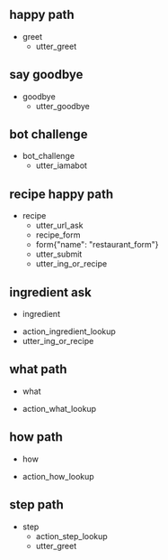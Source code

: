 ## happy path
* greet
  - utter_greet

## say goodbye
* goodbye
  - utter_goodbye

## bot challenge
* bot_challenge
  - utter_iamabot

## recipe happy path
* recipe
  - utter_url_ask
  - recipe_form
  - form{"name": "restaurant_form"}
  - utter_submit
  - utter_ing_or_recipe

## ingredient ask
* ingredient
 - action_ingredient_lookup
 - utter_ing_or_recipe

## what path
* what
 - action_what_lookup

## how path
* how
 - action_how_lookup

## step path
* step
  - action_step_lookup
  - utter_greet